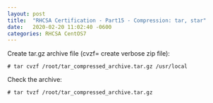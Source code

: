 ```yaml
---
layout: post
title:  "RHCSA Certification - Part15 - Compression: tar, star"
date:   2020-02-20 11:02:40 -0600
categories: RHCSA CentOS7
---
```

Create tar.gz archive file (cvzf= create verbose zip file):

```
# tar cvzf /root/tar_compressed_archive.tar.gz /usr/local
```

Check the archive:

```
# tar tvzf /root/tar_compressed_archive.tar.gz
```